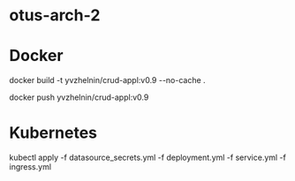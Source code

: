 # otus-arch-2

# Docker
<p>docker build -t yvzhelnin/crud-appl:v0.9 --no-cache .</p>
<p>docker push yvzhelnin/crud-appl:v0.9</p>

# Kubernetes
<p>kubectl apply -f datasource_secrets.yml -f deployment.yml -f service.yml -f ingress.yml</p>
